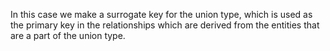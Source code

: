 In this case we make a surrogate key for the union type, which is used as the primary key in the relationships which are derived from the entities that are a part of the union type.